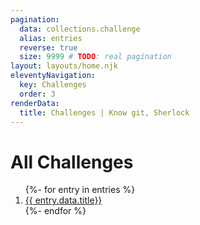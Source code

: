 ```yaml
---
pagination:
  data: collections.challenge
  alias: entries
  reverse: true
  size: 9999 # TODO: real pagination
layout: layouts/home.njk
eleventyNavigation:
  key: Challenges
  order: 3
renderData:
  title: Challenges | Know git, Sherlock
---
```

<h1>All Challenges</h1>
<ol reversed>
  {%- for entry in entries %}
    <li>
      <a href="{{ entry.url }}">
        {{ entry.data.title}}
      </a>
    </li>
  {%- endfor %}
</ol>
